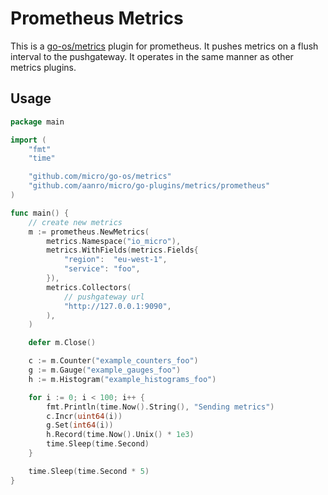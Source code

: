 # Prometheus Metrics

This is a [go-os/metrics](https://github.com/micro/go-os/tree/master/metrics) plugin for prometheus. 
It pushes metrics on a flush interval to the pushgateway. It operates in the same manner as other metrics plugins.

## Usage

```go
package main

import (
	"fmt"
	"time"

	"github.com/micro/go-os/metrics"
	"github.com/aanro/micro/go-plugins/metrics/prometheus"
)

func main() {
	// create new metrics
	m := prometheus.NewMetrics(
		metrics.Namespace("io_micro"),
		metrics.WithFields(metrics.Fields{
			"region":  "eu-west-1",
			"service": "foo",
		}),
		metrics.Collectors(
			// pushgateway url
			"http://127.0.0.1:9090",
		),
	)

	defer m.Close()

	c := m.Counter("example_counters_foo")
	g := m.Gauge("example_gauges_foo")
	h := m.Histogram("example_histograms_foo")

	for i := 0; i < 100; i++ {
		fmt.Println(time.Now().String(), "Sending metrics")
		c.Incr(uint64(i))
		g.Set(int64(i))
		h.Record(time.Now().Unix() * 1e3)
		time.Sleep(time.Second)
	}

	time.Sleep(time.Second * 5)
}
```
